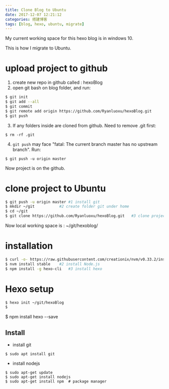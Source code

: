 ```yaml
---
title: Clone Blog to Ubuntu
date: 2017-12-07 12:21:12
categories: 搭建博客
tags: [blog, hexo, ubuntu, migrate]
---
```


My current working space for this hexo blog is in windows 10.

This is how I migrate to Ubuntu.

# upload project to github
1. create new repo in github called : hexoBlog
2. open git bash on blog folder, and run:
```bash
$ git init
$ git add --all
$ git commit
$ git remote add origin https://github.com/Ryanluoxu/hexoBlog.git
$ git push
```
3. If any folders inside are cloned from github. Need to remove .git first:
```
$ rm -rf .git
```
4. `git push` may face "fatal: The current branch master has no upstream branch". Run:
```
$ git push -u origin master
```

Now project is on the github.

# clone project to Ubuntu

```bash
$ git push -u origin master	#1 install git
$ mkdir ~/git			#2 create folder git under home
$ cd ~/git
$ git clone https://github.com/Ryanluoxu/hexoBlog.git	#3 clone project from github
```

Now local working space is : ~/git/hexoblog/
 

# installation

```bash
$ curl -o- https://raw.githubusercontent.com/creationix/nvm/v0.33.2/install.sh | bash	#1 install Node Version Manager
$ nvm install stable	#2 install Node.js
$ npm install -g hexo-cli	#3 install hexo
```


# Hexo setup

```bash
$ hexo init ~/git/hexoBlog
$
```

$ npm install hexo --save


## Install ##

- install git
```
$ sudo apt install git
```
- install nodejs
```
$ sudo apt-get update
$ sudo apt-get install nodejs	
$ sudo apt-get install npm	# package manager
```

